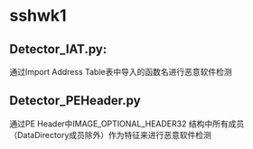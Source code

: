 # sshwk1
## Detector_IAT.py:
通过Import Address Table表中导入的函数名进行恶意软件检测
## Detector_PEHeader.py
通过PE Header中IMAGE_OPTIONAL_HEADER32 结构中所有成员（DataDirectory成员除外）作为特征来进行恶意软件检测
